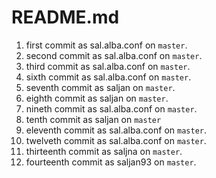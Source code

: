 # README.md

1. first commit as sal.alba.conf on `master`.
2. second commit as sal.alba.conf on `master`.
3. third commit as sal.alba.conf on `master`.
5. sixth commit as sal.alba.conf on `master`.
6. seventh commit as saljan on `master`.
7. eighth commit as saljan on `master`.
8. nineth commit as sal.alba.conf on `master`.
9. tenth commit as saljan on `master`
10. eleventh commit as sal.alba.conf on `master`.
11. twelveth commit as sal.alba.conf on `master`.
12. thirteenth commit as saljna on `master`.
13. fourteenth commit as saljan93 on `master`.
